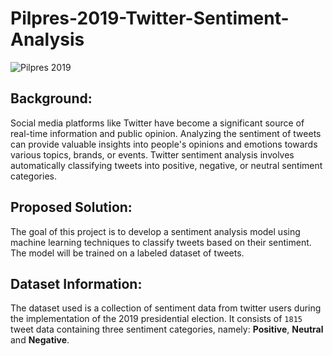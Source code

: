# Pilpres-2019-Twitter-Sentiment-Analysis

![Pilpres 2019]([https://github.com/user-attachments/assets/b4a6b3f2-0166-4967-b730-db7a481a147d])


## Background:
Social media platforms like Twitter have become a significant source of real-time information and public opinion. Analyzing the sentiment of tweets can provide valuable insights into people's opinions and emotions towards various topics, brands, or events. Twitter sentiment analysis involves automatically classifying tweets into positive, negative, or neutral sentiment categories. 

## Proposed Solution:
The goal of this project is to develop a sentiment analysis model using machine learning techniques to classify tweets based on their sentiment. The model will be trained on a labeled dataset of tweets.

## Dataset Information:
The dataset used is a collection of sentiment data from twitter users during the implementation of the 2019 presidential election. It consists of `1815` tweet data containing three sentiment categories, namely: **Positive**, **Neutral** and **Negative**.
